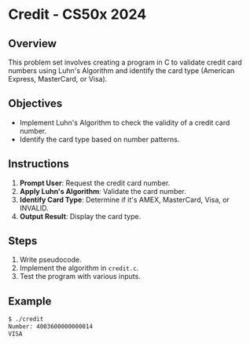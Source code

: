 # Credit - CS50x 2024

## Overview
This problem set involves creating a program in C to validate credit card numbers using Luhn's Algorithm and identify the card type (American Express, MasterCard, or Visa).

## Objectives
- Implement Luhn's Algorithm to check the validity of a credit card number.
- Identify the card type based on number patterns.

## Instructions
1. **Prompt User**: Request the credit card number.
2. **Apply Luhn's Algorithm**: Validate the card number.
3. **Identify Card Type**: Determine if it's AMEX, MasterCard, Visa, or INVALID.
4. **Output Result**: Display the card type.

## Steps
1. Write pseudocode.
2. Implement the algorithm in `credit.c`.
3. Test the program with various inputs.

## Example
```sh
$ ./credit
Number: 4003600000000014
VISA